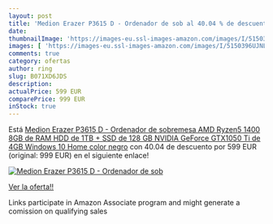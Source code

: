 ```yaml
---
layout: post
title: 'Medion Erazer P3615 D - Ordenador de sob al 40.04 % de descuento'
date: 
thumbnailImage: 'https://images-eu.ssl-images-amazon.com/images/I/5150396UJNL._SL200_.jpg'
images: [ 'https://images-eu.ssl-images-amazon.com/images/I/5150396UJNL._SL200_.jpg' ]
comments: true
category: ofertas
author: ring
slug: B071XD6JDS
description:
actualPrice: 599 EUR
comparePrice: 999 EUR
inStock: true
---
```


Está [Medion Erazer P3615 D - Ordenador de sobremesa  AMD Ryzen5 1400  8GB de RAM  HDD de 1TB + SSD de 128 GB  NVIDIA GeForce GTX1050 Ti de 4GB  Windows 10 Home  color negro](https://www.amazon.es/dp/B071XD6JDS/?tag=tolees-21) con 40.04 de descuento por 599 EUR (original: 999 EUR) en el siguiente enlace!

[![Medion Erazer P3615 D - Ordenador de sob](https://images-eu.ssl-images-amazon.com/images/I/5150396UJNL._SL200_.jpg)](https://www.amazon.es/dp/B071XD6JDS/?tag=tolees-21)

[Ver la oferta!!](https://www.amazon.es/dp/B071XD6JDS/?tag=tolees-21)

Links participate in Amazon Associate program and might generate a comission on qualifying sales



